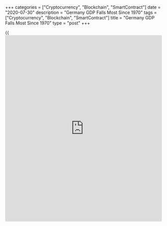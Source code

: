 +++
categories = ["Cryptocurrency", "Blockchain", "SmartContract"]
date = "2020-07-30"
description = "Germany GDP Falls Most Since 1970"
tags = ["Cryptocurrency", "Blockchain", "SmartContract"]
title = "Germany GDP Falls Most Since 1970"
type = "post"
+++

{{<iframe id="large-banner" src="https://www.bounty.group/#slide=3.0" width="100%" height="600" scrolling="no" style="border: 0px solid rgb(216, 221, 230); border-radius: 3px;">}}

Germany's [economy][1] contracted the most on record in the second
quarter amid coronavirus pandemic, data from Destatis revealed Thursday.

Gross domestic product fell 10.1 percent sequentially after shrinking 2
percent in the first quarter. This was the largest decline since the
records began in 1970. Economists had forecast a decrease of 9 percent.

There was a massive slump in exports and imports of goods and services
as well as for household final consumption expenditure and capital
formation in machinery and equipment.  
  
Meanwhile, general government raised its final consumption expenditure
during the crisis.

On a yearly basis, GDP declined by [calendar](https://www.fintechee.com/web-trader/)-adjusted 11.7 percent in the
second quarter versus economists' forecast of 11.3 percent. Price-
adjusted GDP also declined 11.7 percent.

Elsewhere, data from Federal Employment Agency showed that unemployment
decreased by 18,000 in July, confounding expectations for an increase of
43,000.

The jobless rate remained at 6.4 percent versus the expected rate of 6.5
percent.

For comments and feedback [contact](https://www.playgroundfx.com/contact/): editorial@rtt[news](https://www.letsplayfx.com/blog/forex-news-website/).com

[Economic News][1]

 **What parts of the world are seeing the best (and worst) economic
performances lately? Click[here][2] to check out our [Econ Scorecard][2]
and find out! See up-to-the-moment [ranking](https://www.playgroundfx.com/blog/crypto-exchange-ranking/)s for the best and worst
performers in [GDP][3], [unemployment rate][4], [inflation][5] and much
more.**

   1. www.rtt[news](https://www.letsplayfx.com/blog/forex-news-website/).com/Content/EconomicNews.aspx
   2. www.rtt[news](https://www.letsplayfx.com/blog/forex-news-website/).com/economic-scorecard/world-rank/PPI/highest-performance.aspx
   3. www.rtt[news](https://www.letsplayfx.com/blog/forex-news-website/).com/economic-scorecard/world-rank/GDP/highest-performance.aspx
   4. www.rtt[news](https://www.letsplayfx.com/blog/forex-news-website/).com/economic-scorecard/world-rank/unemployment-rate/lowest-performance.aspx
   5. www.rtt[news](https://www.letsplayfx.com/blog/forex-news-website/).com/economic-scorecard/world-rank/CPI/highest-performance.aspx
